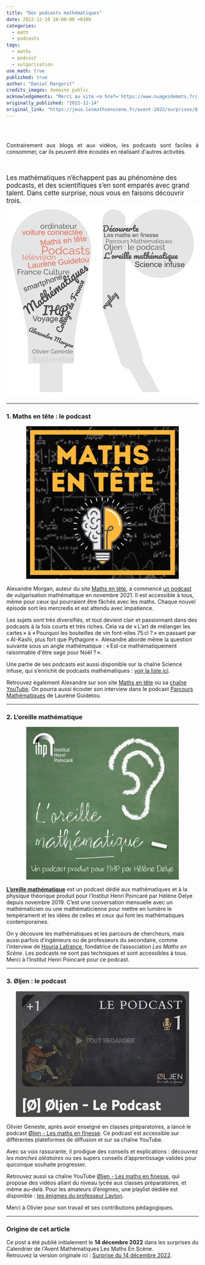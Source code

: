 ```yaml
---
title: "Des podcasts mathématiques"
date: 2022-12-18 10:00:00 +0100
categories: 
  - math
  - podcasts
tags:
  - maths
  - podcast
  - vulgarisation
use_math: true
published: true
author: "Daniel Margerit"
credits_images: domaine public
acknowledgements: "Merci au site <a href='https://www.nuagesdemots.fr/'>www.nuagesdemots.fr</a> pour la réalisation de nuages de mots."
originally_published: "2022-12-14"
original_link: "https://jeux.lesmathsenscene.fr/avent-2022/surprises/Q-ZUBW4gO3jw0nWmFQRoY25zq68T3f2LGy/"
---
```


<div style="text-align: justify; font-size: 100%; margin-top: 60px; margin-bottom: 50px;">

Contrairement aux blogs et aux vidéos, les podcasts sont faciles à consommer, car ils peuvent être écoutés en réalisant d'autres activités.
</div>

<div style="font-size: 120%;">
Les mathématiques n’échappent pas au phénomène des podcasts, et des scientifiques s’en sont emparés avec grand talent. Dans cette surprise, nous vous en faisons découvrir trois.
</div>

<div style="text-align: center;">
  <img src="/images/posts/2022-12-18/img_1.jpg" alt="Illustration">
</div>

---

### 1. Maths en tête : le podcast

<p></p>
<div style="text-align: center;">
  <a href="https://www.mathsentete.fr/podcast">
    <img src="/images/posts/2022-12-18/img_2.jpeg" alt="Maths en tête Podcast">
  </a>
</div>
<p></p>

Alexandre Morgan, auteur du site [Maths en tête](https://www.mathsentete.fr/), a commencé [un podcast](https://www.mathsentete.fr/podcast) de vulgarisation mathématique en novembre 2021. Il est accessible à tous, même pour ceux qui pourraient être fâchés avec les maths. Chaque nouvel épisode sort les mercredis et est attendu avec impatience.

Les sujets sont très diversifiés, et tout devient clair et passionnant dans des podcasts à la fois courts et très riches. Cela va de « L’art de mélanger les cartes » à « Pourquoi les bouteilles de vin font-elles 75 cl ? » en passant par « Al-Kashi, plus fort que Pythagore ». Alexandre aborde même la question suivante sous un angle mathématique : « Est-ce mathématiquement raisonnable d'être sage pour Noël ? ».

Une partie de ses podcasts est aussi disponible sur la chaîne Science infuse, qui s’enrichit de podcasts mathématiques : [voir la liste ici](https://docs.google.com/document/d/1r1k4p-IedsObbc4TB4WMOaSEjRL9n6baf9Asq28ojWQ/edit).

Retrouvez également Alexandre sur son site [Maths en tête](https://www.mathsentete.fr/) ou sa [chaîne YouTube](https://www.youtube.com/channel/UCpbU7mXDloketKRA92AcW7Q). On pourra aussi écouter son interview dans le podcast [Parcours Mathématiques](https://www.youtube.com/watch?v=RX-oB4zoW7k) de Laurène Guidetou.

---

### 2. L’oreille mathématique

<p></p>
<div style="text-align: center;">
  <a href="https://maison-des-maths.paris/houria-lafrance/">
    <img src="/images/posts/2022-12-18/img_3.jpg" alt="L'oreille mathématique" style="width: 400px;">
  </a>
</div>
<p></p>

[**L’oreille mathématique**](https://maison-des-maths.paris/podcasts/) est un podcast dédié aux mathématiques et à la physique théorique produit pour l’Institut Henri Poincaré par Hélène Delye depuis novembre 2019. C’est une conversation mensuelle avec un mathématicien ou une mathématicienne pour mettre en lumière le tempérament et les idées de celles et ceux qui font les mathématiques contemporaines.

On y découvre les mathématiques et les parcours de chercheurs, mais aussi parfois d’ingénieurs ou de professeurs du secondaire, comme l’interview de [Houria Lafrance](https://www.ihp.fr/fr/houria-lafrance), fondatrice de l’association *Les Maths en Scène*. Les podcasts ne sont pas techniques et sont accessibles à tous. Merci à l’Institut Henri Poincaré pour ce podcast.

---

### 3. Øljen : le podcast
<p></p>

<div style="text-align: center;">
  <a href="https://www.youtube.com/playlist?list=PLkj0p5n3uJ6xrolg_GTSQr6913ABqtqKu">
    <img src="/images/posts/2022-12-18/img_4.png" alt="Øljen Podcast">
  </a>
</div>
<p></p>

Olivier Geneste, après avoir enseigné en classes préparatoires, a lancé le podcast [Øljen - Les maths en finesse](https://www.youtube.com/playlist?list=PLkj0p5n3uJ6xrolg_GTSQr6913ABqtqKu). Ce podcast est accessible sur différentes plateformes de diffusion et sur sa chaîne YouTube.

Avec sa voix rassurante, il prodigue des conseils et explications : découvrez *les marches aléatoires* ou ses supers conseils d’apprentissage valides pour quiconque souhaite progresser. 

Retrouvez aussi sa chaîne YouTube [Øljen - Les maths en finesse](https://www.youtube.com/c/oljenmaths/featured), qui propose des vidéos allant du niveau lycée aux classes préparatoires, et même au-delà. Pour les amateurs d’énigmes, une playlist dédiée est disponible : [les énigmes du professeur Layton](https://www.youtube.com/playlist?list=PLkj0p5n3uJ6xs194fG1XZCCz-1e3irBmP).

Merci à Olivier pour son travail et ses contributions pédagogiques.


---

### Origine de cet article

Ce post a été publié initialement le **14 décembre 2022** dans les surprises du Calendrier de l'Avent Mathématiques Les Maths En Scène.  
Retrouvez la version originale ici : [Surprise du 14 décembre 2022](https://jeux.lesmathsenscene.fr/avent-2022/surprises/Q-ZUBW4gO3jw0nWmFQRoY25zq68T3f2LGy/).
